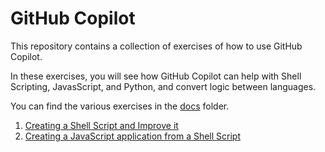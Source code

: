 
# GitHub Copilot 

This repository contains a collection of exercises of how to use GitHub Copilot.

In these exercises, you will see how GitHub Copilot can help with Shell Scripting, JavasScript, and Python, and convert logic between languages.


You can find the various exercises in the [docs](docs) folder.

1. [Creating a Shell Script and Improve it](docs/001-creating-a-shell-script-and-improve-it.md)
1. [Creating a JavaScript application from a Shell Script](docs/002-creating-a-javascript-from-a-shell.md)